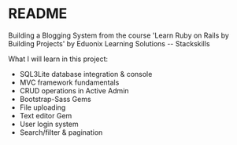 # README

Building a Blogging System from the course 'Learn Ruby on Rails by Building Projects' by Eduonix Learning Solutions -- Stackskills

What I will learn in this project:
* SQL3Lite database integration & console
* MVC framework fundamentals
* CRUD operations in Active Admin
* Bootstrap-Sass Gems
* File uploading
* Text editor Gem
* User login system
* Search/filter & pagination
